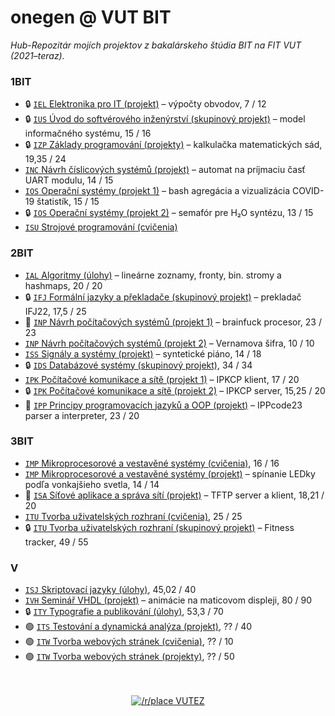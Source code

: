 # onegen @ VUT BIT

*Hub-Repozitár mojích projektov z bakalárskeho štúdia BIT na FIT VUT (2021–teraz).*

### 1BIT

- <span title="súkromný archív">🔒</span> [`IEL`  Elektronika pro IT (projekt)](https://github.com/onegentig/VUT-FIT-IEL2021-projekt) – výpočty obvodov, 7 / 12
- <span title="súkromný archív – zvyšok skupiny nesúhlasil so zverejnením">🔒</span> [`IUS` Úvod do softvérového inženýrství (skupinový projekt)](https://github.com/onegentig/sukromne/tree/main/archv/VUT-FIT/IUS2021-projekty) – model informačného systému, 15 / 16
- <span title="súkromný archív – zvyšok skupiny nesúhlasil so zverejnením">🔒</span> [`IZP` Základy programování (projekty)](https://github.com/onegentig/sukromne/tree/main/archv/VUT-FIT/IZP2021-projekty) – kalkulačka matematických sád, 19,35 / 24
- [`INC` Návrh číslicových systémů (projekt)](https://github.com/onegentig/VUT-FIT-INC2022-projekt) – automat na príjmaciu časť UART modulu, 14 / 15
- [`IOS` Operační systémy (projekt 1)](https://github.com/onegentig/VUT-FIT-IOS2022-projekt1) – bash agregácia a vizualizácia COVID-19 štatistík, 15 / 15
- <span title="súkromný archív">🔒</span> [`IOS` Operační systémy (projekt 2)](https://github.com/onegentig/VUT-FIT-IOS2022-projekt2) – semafór pre H₂O syntézu, 13 / 15
- [`ISU` Strojové programování (cvičenia)](https://github.com/onegentig/VUT-FIT-ISU2022-cvicenia)

### 2BIT

- [`IAL` Algoritmy (úlohy)](https://github.com/onegentig/VUT-FIT-IAL2022-ulohy) – lineárne zoznamy, fronty, bin. stromy a hashmaps, 20 / 20
- <span title="súkromný archív – zvyšok skupiny nesúhlasil so zverejnením">🔒</span> [`IFJ` Formální jazyky a překladače (skupinový projekt)](https://github.com/onegentig/VUT-FIT-IFJ2022-projekt) – prekladač IFJ22, 17,5 / 25
- <span title="najobľúbenejší projekt">🥇</span> [`INP` Návrh počítačových systémů (projekt 1)](https://github.com/onegentig/VUT-FIT-INP2022-projekt1) – brainfuck procesor, 23 / 23
- [`INP` Návrh počítačových systémů (projekt 2)](https://github.com/onegentig/VUT-FIT-INP2022-projekt2) – Vernamova šifra, 10 / 10
- [`ISS` Signály a systémy (projekt)](https://github.com/onegentig/VUT-FIT-ISS2022-projekt) – syntetické piáno, 14 / 18
- <span title="súkromný archív – zvyšok skupiny nesúhlasil so zverejnením">🔒</span> [`IDS` Databázové systémy (skupinový projekt)](https://github.com/onegentig/VUT-FIT-IDS2023-projekt), 34 / 34
- [`IPK` Počítačové komunikace a sítě (projekt 1)](https://github.com/onegentig/VUT-FIT-IPK2023-projekt1) – IPKCP klient, 17 / 20
- <span title="súkromný archív">🔒</span> [`IPK` Počítačové komunikace a sítě (projekt 2)](https://github.com/onegentig/VUT-FIT-IPK2023-projekt2) – IPKCP server, 15,25 / 20
- <span title="druhý najobľúbenejší projekt">🥈</span> [`IPP` Principy programovacích jazyků a OOP (projekt)](https://github.com/onegentig/VUT-FIT-IPP2023-projekt) – IPPcode23 parser a interpreter, 23 / 20

### 3BIT

- [`IMP` Mikroprocesorové a vestavěné systémy (cvičenia)](https://github.com/onegentig/VUT-FIT-IMP2023-cvicenia), 16 / 16
- [`IMP` Mikroprocesorové a vestavěné systémy (projekt)](https://github.com/onegentig/VUT-FIT-IMP2023-projekt) – spínanie LEDky podľa vonkajšieho svetla, 14 / 14
-  <span title="tretí najobľúbenejší projekt">🥉</span> [`ISA` Síťové aplikace a správa sítí (projekt)](https://github.com/onegentig/VUT-FIT-ISA2023-projekt) – TFTP server a klient, 18,21 / 20
- [`ITU` Tvorba uživatelských rozhraní (cvičenia)](https://github.com/onegentig/VUT-FIT-ITU2023-cvicenia), 25 / 25
- <span title="súkromný archív – zvyšok skupiny nesúhlasil so zverejnením">🔒</span> [`ITU` Tvorba uživatelských rozhraní (skupinový projekt)](https://github.com/onegentig/ITU-projekt) – Fitness tracker, 49 / 55


### V

- [`ISJ` Skriptovací jazyky (úlohy)](https://github.com/onegentig/VUT-FIT-ISJ2023-projekty), 45,02 / 40
- [`IVH` Seminář VHDL (projekt)](https://github.com/onegentig/VUT-FIT-IVH2023-projekt) – animácie na maticovom displeji, 80 / 90
- <span title="súkromný archív">🔒</span> [`ITY` Typografie a publikování (úlohy)](https://github.com/onegentig/VUT-FIT-ITY2023-projekty), 53,3 / 70
- <span title="aktívne repo">🟢</span> [`ITS` Testování a dynamická analýza (projekt)](https://github.com/onegentig/VUT-FIT-ITS2024-projekt), ?? / 40
- <span title="aktívne repo">🟢</span> [`ITW` Tvorba webových stránek (cvičenia)](https://github.com/onegentig/VUT-FIT-ITW2024-cvicenia), ?? / 10
- <span title="aktívne repo">🟢</span> [`ITW` Tvorba webových stránek (projekty)](https://github.com/onegentig/VUT-FIT-ITW2024-projekty), ?? / 50

<div align="center">
  <br />
  <br />
  <a
    href="https://discord.gg/vutfit"
    rel="external"
    target="_blank"
  >
    <img
      alt="/r/place VUTEZ"
      src="https://github.com/onegentig/onegentig/assets/84882649/3513d5bc-1f52-4b2d-8594-2201a86bff97"
    />
  </a>
</div>
